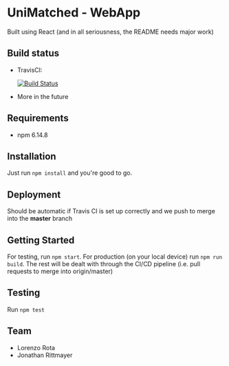 # UniMatched - WebApp

Built using React (and in all seriousness, the README needs major work)

## Build status

- TravisCI:

    [![Build Status](https://travis-ci.org/UniMatched/WebApp.svg?branch=master)](https://travis-ci.org/UniMatched/WebApp)

- More in the future

## Requirements

- npm 6.14.8

## Installation

Just run `npm install` and you're good to go.

## Deployment

Should be automatic if Travis CI is set up correctly and we push to merge into the **master** branch

## Getting Started

For testing, run `npm start`. For production (on your local device) run `npm run build`. The rest will be dealt with through the CI/CD pipeline (i.e. pull requests to merge into origin/master)

## Testing

Run `npm test`

## Team

- Lorenzo Rota
- Jonathan Rittmayer
